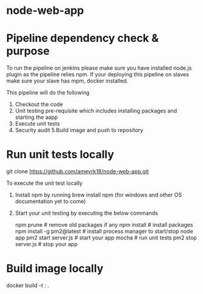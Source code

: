 # node-web-app


# Pipeline dependency check & purpose

To run the pipeline on jenkins please make sure you have installed node.js plugin as the pipeline relies npm. If your deploying this pipeline on slaves make sure your slave has mpm, docker installed. 

This pipeline will do the following
1. Checkout the code
2. Unit testing pre-requisite which includes installing packages and starting the aapp
3. Execute unit tests
4. Security audit
5.Build image and push to repository 

# Run unit tests locally

git clone https://github.com/ameyrk18/node-web-app.git

To execute the unit test locally

1. Install npm by running brew install npm (for windows and other OS documentation yet to come)

2. Start your unit testing by executing the below commands

    
    npm prune # remove old packages if any
    npm install # install packages
    npm install -g pm2@latest # install process manager to start/stop node app
    pm2 start server.js # start your app
    mocha # run unit tests
    pm2 stop server.js # stop your app

# Build image locally 

docker build -t <image-name>:<version> .
  
